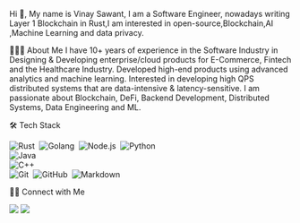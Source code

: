 Hi 👋,
My name is Vinay Sawant, I am a Software Engineer, nowadays writing Layer 1 Blockchain in Rust,I am interested in open-source,Blockchain,AI ,Machine Learning and data privacy.

👨🏻‍💻 About Me
I have 10+ years of experience in the Software Industry in Designing & Developing enterprise/cloud products for 
E-Commerce, Fintech and the Healthcare Industry. Developed high-end products using advanced analytics and machine learning. Interested in developing high QPS distributed systems that are data-intensive & latency-sensitive.
I am passionate about Blockchain, DeFi, Backend Development, Distributed Systems, Data Engineering and ML.

🛠 Tech Stack

![Rust](https://img.shields.io/badge/-Rust-05122A?style=flat&logo=rust)&nbsp;
![Golang](https://img.shields.io/badge/-golang-05122A?style=flat&logo=go)&nbsp;
![Node.js](https://img.shields.io/badge/-Node.js-05122A?style=flat&logo=node.js)&nbsp;
![Python](https://img.shields.io/badge/-python-05122A?style=flat&logo=python)\
![Java](https://img.shields.io/badge/Java-ED8B00?style=for-the-badge&logo=java&logoColor=black)\
![C++](https://img.shields.io/badge/-c++-05122A?style=flat&logo=cplusplus)\
![Git](https://img.shields.io/badge/-Git-05122A?style=flat&logo=git)&nbsp;
![GitHub](https://img.shields.io/badge/-GitHub-05122A?style=flat&logo=github)&nbsp;
![Markdown](https://img.shields.io/badge/-Markdown-05122A?style=flat&logo=markdown)


🤝🏻 Connect with Me
<p>
  <a href="https://github.com/vinay10949"><img src="https://img.shields.io/badge/-vinay10949-100000?style=flat&logo=github&logoColor=white"/></a>
  <a href="https://www.linkedin.com/in/vinay-sawant-2b038157"><img src="https://img.shields.io/badge/-vinay10949-0077B5?style=flat&logo=linkedin&logoColor=white"/></a>
</p>

